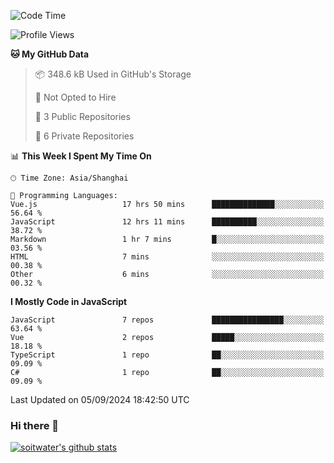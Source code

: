 <!--START_SECTION:waka-->
![Code Time](http://img.shields.io/badge/Code%20Time-3%2C958%20hrs%2050%20mins-blue)

![Profile Views](http://img.shields.io/badge/Profile%20Views-0-blue)

**🐱 My GitHub Data** 

> 📦 348.6 kB Used in GitHub's Storage 
 > 
> 🚫 Not Opted to Hire
 > 
> 📜 3 Public Repositories 
 > 
> 🔑 6 Private Repositories 
 > 
📊 **This Week I Spent My Time On** 

```text
🕑︎ Time Zone: Asia/Shanghai

💬 Programming Languages: 
Vue.js                   17 hrs 50 mins      ██████████████░░░░░░░░░░░   56.64 % 
JavaScript               12 hrs 11 mins      ██████████░░░░░░░░░░░░░░░   38.72 % 
Markdown                 1 hr 7 mins         █░░░░░░░░░░░░░░░░░░░░░░░░   03.56 % 
HTML                     7 mins              ░░░░░░░░░░░░░░░░░░░░░░░░░   00.38 % 
Other                    6 mins              ░░░░░░░░░░░░░░░░░░░░░░░░░   00.32 % 
```

**I Mostly Code in JavaScript** 

```text
JavaScript               7 repos             ████████████████░░░░░░░░░   63.64 % 
Vue                      2 repos             █████░░░░░░░░░░░░░░░░░░░░   18.18 % 
TypeScript               1 repo              ██░░░░░░░░░░░░░░░░░░░░░░░   09.09 % 
C#                       1 repo              ██░░░░░░░░░░░░░░░░░░░░░░░   09.09 % 
```




 Last Updated on 05/09/2024 18:42:50 UTC
<!--END_SECTION:waka-->

### Hi there 👋
[![soitwater's github stats](https://github-readme-stats.vercel.app/api?username=soitwater)](https://github.com/soitwater/github-readme-stats)
